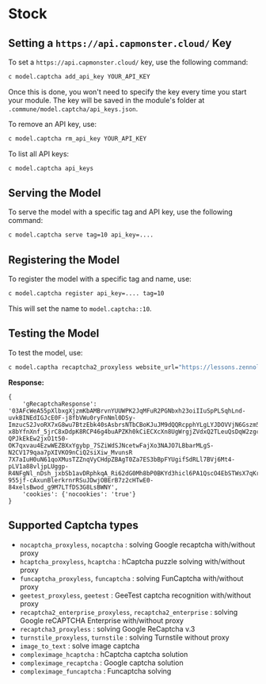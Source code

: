 
# **Stock**

## Setting a `https://api.capmonster.cloud/` Key

To set a `https://api.capmonster.cloud/` key, use the following command:

```bash
c model.captcha add_api_key YOUR_API_KEY
```

Once this is done, you won't need to specify the key every time you start your module. The key will be saved in the module's folder at `.commune/model.captcha/api_keys.json`.

To remove an API key, use:

```bash
c model.captcha rm_api_key YOUR_API_KEY
```

To list all API keys:

```bash
c model.captcha api_keys
```

## Serving the Model

To serve the model with a specific tag and API key, use the following command:

```bash
c model.captcha serve tag=10 api_key=....
```

## Registering the Model

To register the model with a specific tag and name, use:

```bash
c model.captcha register api_key=.... tag=10
```

This will set the name to `model.captcha::10`.

## Testing the Model

To test the model, use:

```bash
c model.captha recaptcha2_proxyless website_url="https://lessons.zennolab.com/captchas/recaptcha/v2_simple.php?level=high" website_key="6Lcg7CMUAAAAANphynKgn9YAgA4tQ2KI_iqRyTwd"
```

**Response:**
```
{
    'gRecaptchaResponse': 
'03AFcWeA55pXlbxgXjzmKbAMBrvnYUUWPK2JqMFuR2PGNbxh23oiIIuSpPLSqhLnd-uvkBINEdIGJcE0F-j8fbVWu0ryFnNml0DSy-ImzucS2JvoRX7xG8wu7BtzEbk40sAsbrsNTbCBoKJuJM9dQQRcpphYLgLYJDOVVjN6Gszm5FaCunyRvBe0LUN
x8bYfnXnf_5jrC8xDdpK8RCP46g4buAPZKh0kCiECXcXn8UgWrgjZVdxQ2TLeuQsDqW2zgcW1ToKA-QPJkEkEw2jxO1t50-OK7qxvau4EzwWEZBXxYgybp_7SZiWdSJNcetwFajXo3NAJO7LBbarMLgS-N2CV179qaa7pXIVKO9nCiQ2siXiw_MvunsR
7X7aIuH0uN61qoXMusTZZnqVyCHdpZBAgT0Za7ES3bBpFYUgifSdRLl7BVj6Mt4-pLV1a88vljpLUggp-R4NFgNl_nDsh_jxbSb1avDRphkqA_Ri62dG0Mh8bP0BKYd3hicl6PA1QscO4EbSTWsX7qKrAQEmMMSaREdA5qdSo2xrl5A5dBnYjK3DUELK
955jf-cAxunBlerkrnrRSuJDwjOBErB7z2cHTwE0-84xelsBwod_g9M7LTfDS3G8LsBWNY',
    'cookies': {'nocookies': 'true'}
}
```

## Supported Captcha types

- `nocaptcha_proxyless`, `nocaptcha` : solving Google recaptcha with/without proxy
- `hcaptcha_proxyless`, `hcaptcha` : hCaptcha puzzle solving with/without proxy
- `funcaptcha_proxyless`, `funcaptcha` : solving FunCaptcha with/without proxy
- `geetest_proxyless`, `geetest` : GeeTest captcha recognition with/without proxy
- `recaptcha2_enterprise_proxyless`, `recaptcha2_enterprise` : solving Google reCAPTCHA Enterprise with/without proxy
- `recaptcha3_proxyless` : solving Google ReCaptcha v.3
- `turnstile_proxyless`, `turnstile` : solving Turnstile without proxy
- `image_to_text` : solve image captcha
- `compleximage_hcaptcha` : hCaptcha captcha solution
- `compleximage_recaptcha` : Google captcha solution
- `compleximage_funcaptcha` : Funcaptcha solving
